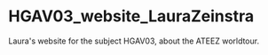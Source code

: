 # HGAV03_website_LauraZeinstra
 Laura's website for the subject HGAV03, about the ATEEZ worldtour. 
